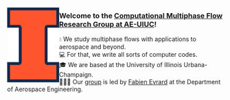 <a href="https://cmfr.aerospace.illinois.edu/"><img alt="Illinois logo" src="../BlockI-Logo-Full-Color-RGB.png" height="175" align="left"/></a>

### Welcome to the [Computational Multiphase Flow Research Group at AE-UIUC](https://cmfr.aerospace.illinois.edu/)!<br/>
💧 We study multiphase flows with applications to aerospace and beyond.<br/>
💻 For that, we write all sorts of computer codes.<br/>
🎓 We are based at the University of Illinois Urbana-Champaign.<br/>
👨🏻‍💼 Our [group](https://cmfr.aerospace.illinois.edu/) is led by [Fabien Evrard](https://aerospace.illinois.edu/directory/profile/fevrard) at the Department of Aerospace Engineering.


<!--

**Here are some ideas to get you started:**

🙋‍♀️ A short introduction - what is your organization all about?
🌈 Contribution guidelines - how can the community get involved?
👩‍💻 Useful resources - where can the community find your docs? Is there anything else the community should know?
🍿 Fun facts - what does your team eat for breakfast?
🧙 Remember, you can do mighty things with the power of [Markdown](https://docs.github.com/github/writing-on-github/getting-started-with-writing-and-formatting-on-github/basic-writing-and-formatting-syntax)
-->
